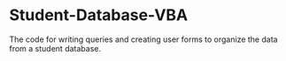 # Student-Database-VBA
The code for writing queries and creating user forms to organize the data from a student database.
